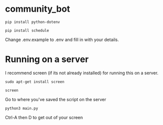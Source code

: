# community_bot
 
`pip install python-dotenv`

`pip install schedule`

Change .env.example to .env and fill in with your details.


# Running on a server
I recommend screen (if its not already installed) for running this on a server.

`sudo apt-get install screen`

`screen `

Go to where you've saved the script on the server

`python3 main.py`

Ctrl-A then D to get out of your screen


